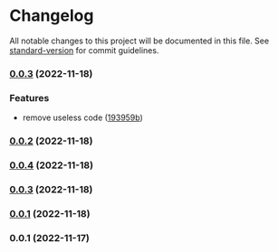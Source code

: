 # Changelog

All notable changes to this project will be documented in this file. See [standard-version](https://github.com/conventional-changelog/standard-version) for commit guidelines.

### [0.0.3](https://github.com/huogui/vue-next-ellipsis/compare/v0.0.1...v0.0.3) (2022-11-18)


### Features

* remove useless code ([193959b](https://github.com/huogui/vue-next-ellipsis/commit/193959ba70af7fb8c7c623450c7b2dd21d206a80))

### [0.0.2](https://github.com/huogui/vue-next-ellipsis/compare/v0.0.4...v0.0.2) (2022-11-18)

### [0.0.4](https://github.com/huogui/vue-next-ellipsis/compare/v0.0.3...v0.0.4) (2022-11-18)

### [0.0.3](https://github.com/huogui/vue-next-ellipsis/compare/v0.0.2...v0.0.3) (2022-11-18)

### [0.0.1](https://github.com/huogui/vue-next-ellipsis/compare/v0.0.2...v0.0.1) (2022-11-18)

### 0.0.1 (2022-11-17)
